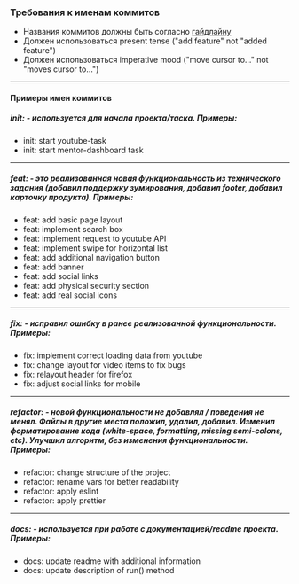 ### Требования к именам коммитов

- Названия коммитов должны быть согласно [гайдлайну](https://www.conventionalcommits.org/en/v1.0.0/)
- Должен использоваться present tense ("add feature" not "added feature")
- Должен использоваться imperative mood ("move cursor to..." not "moves cursor to...")

---

#### Примеры имен коммитов

##### init: - используется для начала проекта/таска. Примеры:

- init: start youtube-task
- init: start mentor-dashboard task

---

##### feat: - это реализованная новая функциональность из технического задания (добавил поддержку зумирования, добавил footer, добавил карточку продукта). Примеры:

- feat: add basic page layout
- feat: implement search box
- feat: implement request to youtube API
- feat: implement swipe for horizontal list
- feat: add additional navigation button
- feat: add banner
- feat: add social links
- feat: add physical security section
- feat: add real social icons

---

##### fix: - исправил ошибку в ранее реализованной функциональности. Примеры:

- fix: implement correct loading data from youtube
- fix: change layout for video items to fix bugs
- fix: relayout header for firefox
- fix: adjust social links for mobile

---

##### refactor: - новой функциональности не добавлял / поведения не менял. Файлы в другие места положил, удалил, добавил. Изменил форматирование кода (white-space, formatting, missing semi-colons, etc). Улучшил алгоритм, без изменения функциональности. Примеры:

- refactor: change structure of the project
- refactor: rename vars for better readability
- refactor: apply eslint
- refactor: apply prettier

---

##### docs: - используется при работе с документацией/readme проекта. Примеры:

- docs: update readme with additional information
- docs: update description of run() method
